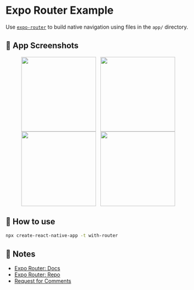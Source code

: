 # Expo Router Example

Use [`expo-router`](https://expo.github.io/router) to build native navigation using files in the `app/` directory.

## 📸 App Screenshots
<div align="center">
<img width="200px" align="center" src="https://user-images.githubusercontent.com/85151171/227501031-4426a960-ab06-41a3-b6e8-7a53fbca52a4.jpg">&nbsp;&nbsp;
<img width="200px" align="center" src="https://user-images.githubusercontent.com/85151171/227502184-c1a35354-cc95-4cae-82bd-e121a36d36ff.jpg">&nbsp;&nbsp;
<img width="200px" align="center" src="https://user-images.githubusercontent.com/85151171/227502194-83b1ef46-244d-4e2d-a7e5-fbf5df2a8495.jpg">&nbsp;&nbsp;
<img width="200px" align="center" src="https://user-images.githubusercontent.com/85151171/227502198-f02321b0-5a54-42c3-9b83-c82e346f3d72.jpg">&nbsp;&nbsp;
</div>

## 🚀 How to use


```sh
npx create-react-native-app -t with-router
```

## 📝 Notes

- [Expo Router: Docs](https://expo.github.io/router)
- [Expo Router: Repo](https://github.com/expo/router)
- [Request for Comments](https://github.com/expo/router/discussions/1)
